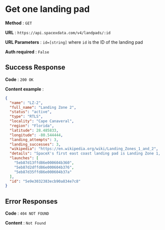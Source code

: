 # Get one landing pad

**Method** : `GET`

**URL** : `https://api.spacexdata.com/v4/landpads/:id`

**URL Parameters** : `id=[string]` where `id` is the ID of the landing pad

**Auth required** : `False`

## Success Response

**Code** : `200 OK`

**Content example** :

```json
{
  "name": "LZ-2",
  "full_name": "Landing Zone 2",
  "status": "active",
  "type": "RTLS",
  "locality": "Cape Canaveral",
  "region": "Florida",
  "latitude": 28.485833,
  "longitude": -80.544444,
  "landing_attempts": 3,
  "landing_successes": 3,
  "wikipedia": "https://en.wikipedia.org/wiki/Landing_Zones_1_and_2",
  "details": "SpaceX's first east coast landing pad is Landing Zone 1, where the historic first Falcon 9 landing occurred in December 2015. LC-13 was originally used as a launch pad for early Atlas missiles and rockets from Lockheed Martin. LC-1 was later expanded to include Landing Zone 2 for side booster RTLS Falcon Heavy missions, and it was first used in February 2018 for that purpose.",
  "launches": [
    "5eb87d13ffd86e000604b360",
    "5eb87d2dffd86e000604b376",
    "5eb87d35ffd86e000604b37a"
  ],
  "id": "5e9e3032383ecb90a834e7c8"
}
```

## Error Responses

**Code** : `404 NOT FOUND`

**Content** : `Not Found`
